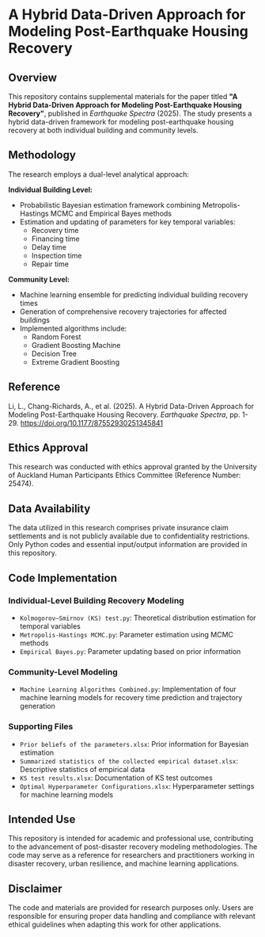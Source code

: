 # A Hybrid Data-Driven Approach for Modeling Post-Earthquake Housing Recovery

## Overview
This repository contains supplemental materials for the paper titled **"A Hybrid Data-Driven Approach for Modeling Post-Earthquake Housing Recovery"**, published in *Earthquake Spectra* (2025). The study presents a hybrid data-driven framework for modeling post-earthquake housing recovery at both individual building and community levels.

## Methodology
The research employs a dual-level analytical approach:

**Individual Building Level:**
- Probabilistic Bayesian estimation framework combining Metropolis-Hastings MCMC and Empirical Bayes methods
- Estimation and updating of parameters for key temporal variables:
  - Recovery time
  - Financing time
  - Delay time
  - Inspection time
  - Repair time

**Community Level:**
- Machine learning ensemble for predicting individual building recovery times
- Generation of comprehensive recovery trajectories for affected buildings
- Implemented algorithms include:
  - Random Forest
  - Gradient Boosting Machine
  - Decision Tree
  - Extreme Gradient Boosting

## Reference
Li, L., Chang-Richards, A., et al. (2025). A Hybrid Data-Driven Approach for Modeling Post-Earthquake Housing Recovery. *Earthquake Spectra*, pp. 1-29. https://doi.org/10.1177/87552930251345841

## Ethics Approval
This research was conducted with ethics approval granted by the University of Auckland Human Participants Ethics Committee (Reference Number: 25474).

## Data Availability
The data utilized in this research comprises private insurance claim settlements and is not publicly available due to confidentiality restrictions. Only Python codes and essential input/output information are provided in this repository.

## Code Implementation

### Individual-Level Building Recovery Modeling
- `Kolmogorov–Smirnov (KS) test.py`: Theoretical distribution estimation for temporal variables
- `Metropolis-Hastings MCMC.py`: Parameter estimation using MCMC methods
- `Empirical Bayes.py`: Parameter updating based on prior information

### Community-Level Modeling
- `Machine Learning Algorithms Combined.py`: Implementation of four machine learning models for recovery time prediction and trajectory generation

### Supporting Files
- `Prior beliefs of the parameters.xlsx`: Prior information for Bayesian estimation
- `Summarized statistics of the collected empirical dataset.xlsx`: Descriptive statistics of empirical data
- `KS test results.xlsx`: Documentation of KS test outcomes
- `Optimal Hyperparameter Configurations.xlsx`: Hyperparameter settings for machine learning models

## Intended Use
This repository is intended for academic and professional use, contributing to the advancement of post-disaster recovery modeling methodologies. The code may serve as a reference for researchers and practitioners working in disaster recovery, urban resilience, and machine learning applications.

## Disclaimer
The code and materials are provided for research purposes only. Users are responsible for ensuring proper data handling and compliance with relevant ethical guidelines when adapting this work for other applications.
